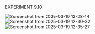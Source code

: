 EXPERIMENT 9,10

![Screenshot from 2025-03-19 12-28-14](https://github.com/user-attachments/assets/d2843777-d6eb-4053-9626-26597250c337)
![Screenshot from 2025-03-19 12-30-32](https://github.com/user-attachments/assets/b67ff000-03f6-4096-a5e8-89c4cdff6835)
![Screenshot from 2025-03-19 12-35-27](https://github.com/user-attachments/assets/ec745c87-590a-47c7-a054-fa0eed81a0be)

